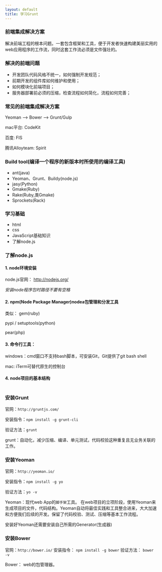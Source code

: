```yaml
---
layout: default
title: 学习Grunt
---
```


### 前端集成解决方案

解决前端工程的根本问题。一套包含框架和工具，便于开发者快速构建美丽实用的web应用程序的工作流，同时这套工作流必须是文件强壮的。

### 解决的前端问题

- 开发团队代码风格不统一，如何强制开发规范；
- 前期开发的组件库如何维护和使用；
- 如何模块化前端项目；
- 服务器部署前必须的压缩，检查流程如何简化，流程如何完善；

### 常见的前端集成解决方案

Yeoman --> Bower --> Grunt/Gulp 

mac平台: CodeKit

百度: FIS

腾讯Alloyteam: Spirit

### Build tool(编译一个程序的新版本时所使用的编译工具)

- ant(java)
- Yeoman、Grunt、Buildy(node.js)
- jasy(Python)
- Gmake(Ruby)
- Rake(Ruby,类Gmake)
- Sprockets(Rack)

### 学习基础

- html 
- css
- JavaScript基础知识
- 了解node.js

### 了解node.js

#### 1. node环境安装

node.js官网： http://nodejs.org/

*安装node程序包时路径不要有空格*

#### 2. npm(Node Package Manager)nodea包管理和分发工具

类似：
gem(ruby)

pypi / setuptools(python)

pear(php)

#### 3. 命令行工具：

windows：cmd窗口不支持bash脚本，可安装Git，Git提供了git bash shell

mac: iTerm可替代原生的控制台

#### 4. node项目的基本结构

~~~
~~~

### 安装Grunt

官网：`http://gruntjs.com/`

安装指令：`npm install -g grunt-cli`

验证方法：`grunt`

grunt：自动化，减少压缩、编译、单元测试，代码校验这种重复且无业务关联的工作。

### 安装Yeoman

官网：`http://yeoman.io/`

安装指令：`npm install -g yo`

验证方法：`yo -v`

Yeoman：现代web App的`脚手架`工具。 在web项目的立项阶段，使用Yeoman来生成项目的文件，代码结构。Yeoman自动将最佳实践和工具整合进来，大大加速和方便我们后续的开发。保留了代码校验、测试、压缩等基本工作流程。

安装好Yeoman还需要安装自己所需的Generator(生成器)

### 安装Bower

官网：`http://bower.io/`
安装指令： `npm install -g bower`
验证方法： `bower -v`

Bower： web的包管理器。